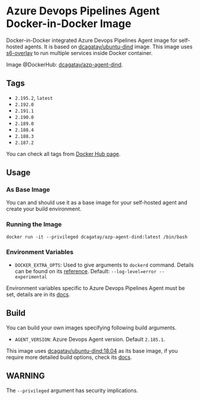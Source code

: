 # Azure Devops Pipelines Agent Docker-in-Docker Image

Docker-in-Docker integrated Azure Devops Pipelines Agent image for self-hosted agents. It is based on [dcagatay/ubuntu-dind](https://hub.docker.com/r/dcagatay/ubuntu-dind) image. This image uses [s6-overlay](https://github.com/just-containers/s6-overlay) to run multiple services inside Docker container.

Image @DockerHub: [dcagatay/azp-agent-dind](https://hub.docker.com/r/dcagatay/azp-agent-dind).

## Tags

- `2.195.2`, `latest`
- `2.192.0`
- `2.191.1`
- `2.190.0`
- `2.189.0`
- `2.188.4`
- `2.188.3`
- `2.187.2`

You can check all tags from [Docker Hub page](https://hub.docker.com/r/dcagatay/azp-agent-dind/tags?page=1&ordering=last_updated).

## Usage

### As Base Image

You can and should use it as a base image for your self-hosted agent and create your build environment.

### Running the Image

```
docker run -it --privileged dcagatay/azp-agent-dind:latest /bin/bash
```

### Environment Variables

- `DOCKER_EXTRA_OPTS`: Used to give arguments to `dockerd` command. Details can be found on its [reference](https://docs.docker.com/engine/reference/commandline/dockerd/). Default: `--log-level=error --experimental`

Environment variables specific to Azure Devops Pipelines Agent must be set, details are in its [docs](https://docs.microsoft.com/en-us/azure/devops/pipelines/agents/docker?view=azure-devops#environment-variables).

## Build

You can build your own images specifying following build arguments.

- `AGENT_VERSION`: Azure Devops Agent version. Default `2.185.1`.

This image uses [dcagatay/ubuntu-dind:18.04](https://hub.docker.com/repository/docker/dcagatay/ubuntu-dind) as its base image, if you require more detailed build options, check its [docs](https://github.com/dogukancagatay/docker-ubuntu-dind).

## WARNING

The `--privileged` argument has security implications.
